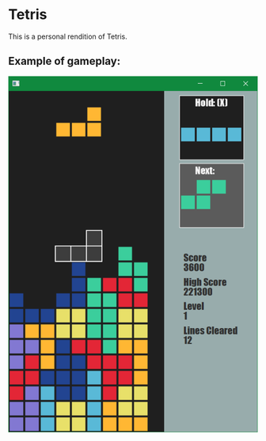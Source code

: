 # Tetris
This is a personal rendition of Tetris.

## Example of gameplay:
![Screenshot](https://github.com/DudasDorian/Tetris/blob/main/Tetris%20gameplay%20example.png)
